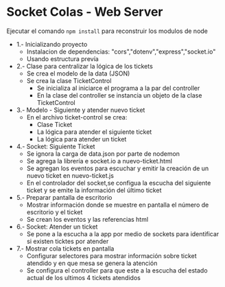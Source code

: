 # Socket Colas - Web Server

Ejecutar el comando ```npm install``` para reconstruir los modulos de node

- 1.- Inicializando proyecto
    -  Instalacion de dependencias: "cors","dotenv","express","socket.io"
    -  Usando estructura prevía
- 2.- Clase para centralizar la lógica de los tickets
    - Se crea el modelo de la data (JSON)
    - Se crea la clase TicketControl
      - Se inicializa al iniciarce el programa a la par del controller
      - En la clase del controller se instancia un objeto de la clase TicketControl
- 3.- Modelo - Siguiente y atender nuevo ticket
    - En el archivo ticket-control se crea:
      - Clase Ticket
      - La lógica para atender el siguiente ticket
      - La lógica para atender un ticket
- 4.-  Socket: Siguiente Ticket
    - Se ignora la carga de data.json por parte de nodemon
    - Se agrega la librería e socket.io a nuevo-ticket.html
    - Se agregan los eventos para escuchar y emitir la creación de un nuevo ticket en nuevo-ticket.js
    - En el controlador del socket,se configua la escucha del siguiente ticket y se emite la información del último ticket
- 5.- Preparar pantalla de escritorio
    - Mostrar información donde se muestre en pantalla el número de escritorio y el ticket
    - Se crean los eventos y las referencias html
- 6.- Socket: Atender un ticket
    - Se pone a la escucha a la app por medio de sockets para identificar si existen ticktes por atender
- 7.- Mostrar cola tickets en pantalla
    - Configurar selectores para mostrar información sobre ticket atendido y en que mesa se genera la atención
    - Se configura el controller para que este a la escucha del estado actual de los ultimos 4 tickets atendidos
